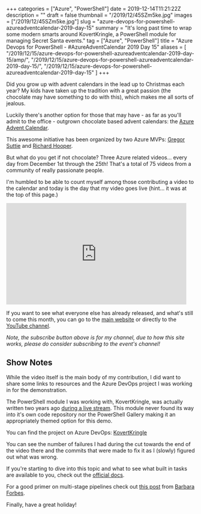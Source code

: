 +++
categories = ["Azure", "PowerShell"]
date = 2019-12-14T11:21:22Z
description = ""
draft = false
thumbnail = "/2019/12/45SZm5ke.jpg"
images = ["/2019/12/45SZm5ke.jpg"]
slug = "azure-devops-for-powershell-azureadventcalendar-2019-day-15"
summary = "It's long past time to wrap some modern smarts around KovertKringle, a PowerShell module for managing Secret Santa events."
tag = ["Azure", "PowerShell"]
title = "Azure Devops for PowerShell - #AzureAdventCalendar 2019 Day 15"
aliases = [
    "/2019/12/15/azure-devops-for-powershell-azureadventcalendar-2019-day-15/amp/",
    "/2019/12/15/azure-devops-for-powershell-azureadventcalendar-2019-day-15/",
    "/2019/12/15/azure-devops-for-powershell-azureadventcalendar-2019-day-15"
]
+++


Did you grow up with advent calendars in the lead up to Christmas each year? My kids have taken up the tradition with a great passion (the chocolate may have something to do with this), which makes me all sorts of jealous.

Luckily there's another option for those that may have - as far as you'll admit to the office - outgrown chocolate based advent calendars: the [Azure Advent Calendar](https://azureadventcalendar.com/).

This awesome initiative has been organized by two Azure MVPs: [Gregor Suttie](https://twitter.com/gregor_suttie) and [Richard Hooper](https://twitter.com/Pixel_Robots).

But what do you get if not chocolate? Three Azure related videos... every day from December 1st through the 25th! That's a total of 75 videos from a community of really passionate people.

I'm humbled to be able to count myself among those contributing a video to the calendar and today is the day that my video goes live (hint... it was at the top of this page.)

<iframe width="480" height="270" src="https://www.youtube.com/embed/XH7_IBcOzjQ?feature=oembed" frameborder="0" allow="accelerometer; autoplay; encrypted-media; gyroscope; picture-in-picture" allowfullscreen></iframe>

If you want to see what everyone else has already released, and what's still to come this month, you can go to the [main website](https://azureadventcalendar.com/) or directly to the [YouTube channel](https://www.youtube.com/channel/UCJL9wCcmeMBbah4J0uOWIPg).

_Note, the subscribe button above is for my channel, due to how this site works, please do consider subscribing to the event's channel!_

## Show Notes

While the video itself is the main body of my contribution, I did want to share some links to resources and the Azure DevOps project I was working in for the demonstration.

The PowerShell module I was working with, KovertKringle, was actually written two years ago [during a live stream](__GHOST_URL__/2017/12/12/kovertkringle/). This module never found its way into it's own code repository nor the PowerShell Gallery making it an appropriately themed option for this demo.

You can find the project on Azure DevOps: [KovertKringle](https://dev.azure.com/ToastIT/KovertKringle)

You can see the number of failures I had during the cut towards the end of the video there and the commits that were made to fix it as I (slowly) figured out what was wrong.

If you're starting to dive into this topic and what to see what built in tasks are available to you, check out the [official docs](https://docs.microsoft.com/en-us/azure/devops/pipelines/tasks/?view=azure-devops).

For a good primer on multi-stage pipelines check out [this post](https://4bes.nl/2019/05/12/use-azure-devops-yaml-multi-stage-pipelines-for-arm-template-deployment/) from [Barbara Forbes](https://twitter.com/ba4bes).

Finally, have a great holiday!



